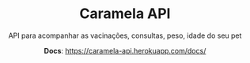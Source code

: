<h1 align="center">Caramela API</h1>
<p align="center">API para acompanhar as vacinações, consultas, peso, idade do seu pet</p>
<p align="center"><b>Docs</b>: <a href="https://caramela-api.herokuapp.com/docs/" target="_blank">https://caramela-api.herokuapp.com/docs/</a></p>
